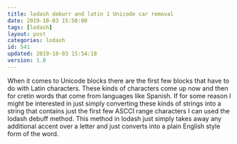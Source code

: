 ```yaml
---
title: lodash deburr and latin 1 Unicode car removal
date: 2019-10-03 15:50:00
tags: [lodash]
layout: post
categories: lodash
id: 541
updated: 2019-10-03 15:54:18
version: 1.0
---
```


When it comes to Unicode blocks there are the first few blocks that have to do with Latin characters. These kinds of characters come up now and then for cretin words that come from languages like Spanish. If for some reason I might be interested in just simply converting these kinds of strings into a string that contains just the first few ASCCI range characters I can used the lodash debuff method. This method in lodash just simply takes away any additional accent over a letter and just converts into a plain English style form of the word.

<!-- more -->

